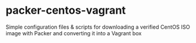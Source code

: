 # packer-centos-vagrant
Simple configuration files &amp; scripts for downloading a verified CentOS ISO image with Packer and converting it into a Vagrant box
